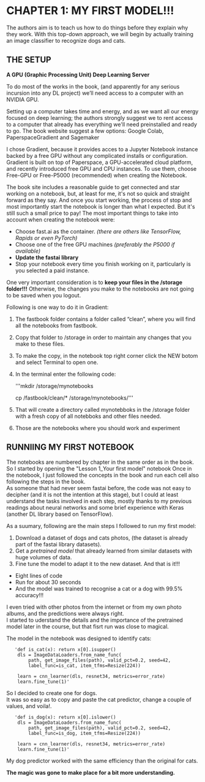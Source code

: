# CHAPTER 1: MY FIRST MODEL!!!

The authors aim is to teach us how to do things before they explain why they work. 
With this top-down approach, we will begin by actually training an image classifier to recognize dogs and cats.

## THE SETUP

**A GPU (Graphic Processing Unit) Deep Learning Server**

To do most of the works in the book, (and apparently for any serious incursion into any DL project) we’ll need access to a computer with an NVIDIA GPU.

Setting up a computer takes time and energy, and as we want all our energy focused on deep learning; the authors strongly suggest we to rent access to a computer
that already has everything we'll need preinstalled and ready to go.
The book website suggest a few options: Google Colab, PaperspaceGradient and Sagemaker

I chose Gradient, because it provides acces to a Jupyter Notebook instance backed by a free GPU without any complicated installs or configuration. 
Gradient is built on top of Paperspace, a GPU-accelerated cloud platform, and recently introduced free GPU and CPU instances. 
To use them, choose Free-GPU or Free-P5000 (recommended) when creating the Notebook.

The book site includes a reasonable guide to get connected and star working on a notebook, but, at least for me, it's not so quick and straight forward as they say.
And once you start working, the process of stop and most importantly start the notebook is longer than what I expected. But it's still such a small price to pay!
The most important things to take into account when creating the notebook were:
- Choose fast.ai as the container. *(there are others like TensorFlow, Rapids or even PyTorch)*
- Choose one of the free GPU machines *(preferably the P5000 if available)*
- **Update the fastai library**
- Stop your notebook every time you finish working on it, particularly is you selected a paid instance.

One very important consideration is to **keep your files in the /storage folder!!!**
Otherwise, the changes you make to the notebooks are not going to be saved when you logout.

Following is one way to do it in Gradient:
1. The fastbook folder contains a folder called “clean”, where you will find all the notebooks from fastbook.
2. Copy that folder to /storage in order to maintain any changes that you make to these files.
3. To make the copy, in the notebook top right corner click the NEW botom and select Terminal to open one.
4. In the terminal enter the following code:

    '''mkdir /storage/mynotebooks

    cp /fastbook/clean/* /storage/mynotebooks/'''

5. That will create a directory called mynotebboks in the /storage folder with a fresh copy of all notebboks and other files needed.
6. Those are the notebooks where you should work and experiment

## RUNNIING MY FIRST NOTEBOOK

The notebooks are numbered by chapter in the same order as in the book.
So I started by opening the "Lesson 1_Your first model" notebook
Once in the notebook, I just followed the concepts in the book and run each cell also following the steps in the book.  
As someone that had never seem fastai before, the code was not easy to decipher (and it is not the intention at this stage),
but I could at least  understand the tasks involved in each step, mostly thanks to my previous readings about neural networks 
and some brief experience with Keras (another DL library based on TensorFlow).

As a suumary, following are the main steps I followed to run my first model:

1. Download a dataset of dogs and cats photos, (the dataset is already part of the fastai library datasets).
2. Get a *pretrained model* that already learned from similar datasets with huge volumes of data.
3. Fine tune the model to adapt it to the new dataset.
And that is it!!! 
- Eight lines of code 
- Run for about 30 seconds
- And the model was trained to recognise a cat or a dog with 99.5% accuracy!!!

I even tried with other photos from the internet or from my own photo albums, and the predictions were always right.  
I started to uderstand the details and the importance of the pretrained model later in the course, but that fisrt run was close to magical.

The model in the notebook was designed to identify cats:

       'def is_cat(x): return x[0].isupper()
        dls = ImageDataLoaders.from_name_func(
            path, get_image_files(path), valid_pct=0.2, seed=42,
            label_func=is_cat, item_tfms=Resize(224))

        learn = cnn_learner(dls, resnet34, metrics=error_rate)
        learn.fine_tune(1)'

So I decided to create one for dogs.  
It was so easy as to copy and paste the cat predictor, change a couple of values, and voila!.

       'def is_dog(x): return x[0].islower()
        dls = ImageDataLoaders.from_name_func(
            path, get_image_files(path), valid_pct=0.2, seed=42,
            label_func=is_dog, item_tfms=Resize(224))

        learn = cnn_learner(dls, resnet34, metrics=error_rate)
        learn.fine_tune(1)'

My dog predictor worked with the same efficiency than the original for cats.

**The magic was gone to make place for a bit more understanding.**




